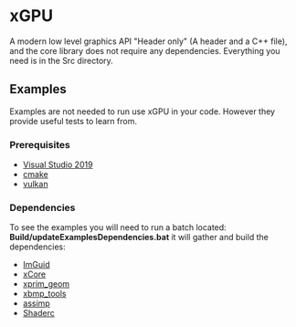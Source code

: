 # xGPU
A modern low level graphics API
"Header only" (A header and a C++ file), and the core library does not require any dependencies. Everything you need is in the Src directory.

## Examples
Examples are not needed to run use xGPU in your code. However they provide useful tests to learn from.
### Prerequisites
+ [Visual Studio 2019](https://visualstudio.microsoft.com/downloads/)
+ [cmake](https://cmake.org/download/)
+ [vulkan](https://vulkan.lunarg.com/)

### Dependencies
To see the examples you will need to run a batch located: **Build/updateExamplesDependencies.bat**
it will gather and build the dependencies:
- [ImGuid](https://github.com/ocornut/imgui) 
- [xCore](https://gitlab.com/LIONant/xcore)
- [xprim_geom](https://github.com/LIONant-depot/xprim_geom)
- [xbmp_tools](https://github.com/LIONant-depot/xbmp_tools)
- [assimp](https://github.com/assimp/assimp)
- [Shaderc](https://github.com/google/shaderc)
